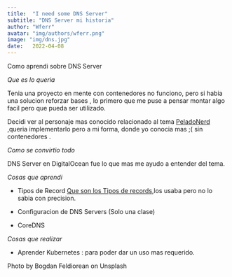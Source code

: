 ```yaml
---
title:  "I need some DNS Server"
subtitle: "DNS Server mi historia"
author: "Wferr"
avatar: "img/authors/wferr.png"
image: "img/dns.jpg"
date:   2022-04-08 
---
```


 Como aprendi sobre DNS Server

_Que es lo queria_ 

Tenia una proyecto en mente con contenedores  no funciono, pero si habia una solucion reforzar bases , lo primero que me puse a pensar montar algo facil pero que pueda ser utilizado.

Decidi ver al personaje mas conocido relacionado al tema [PeladoNerd](https://youtu.be/tE9YjEV1T4E) ,queria implementarlo pero a mi forma, donde yo conocia mas ;( sin contenedores .


_Como se convirtio todo_

DNS Server en DigitalOcean fue lo que mas me ayudo a entender del tema.


_Cosas que aprendi_


- Tipos de Record [Que son los Tipos de records](https://wizardzines.com/comics/dns-record-types/),los usaba pero no lo sabia con precision.


- Configuracion de DNS Servers (Solo una clase)


- CoreDNS


_Cosas que realizar_


- Aprender Kubernetes : para poder dar un uso mas requerido.



Photo by Bogdan Feldiorean on Unsplash


